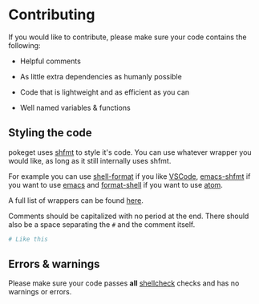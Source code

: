 # Contributing

If you would like to contribute, please make sure your code contains the following:

- Helpful comments

- As little extra dependencies as humanly possible

- Code that is lightweight and as efficient as you can

- Well named variables & functions

## Styling the code

pokeget uses [shfmt](https://github.com/mvdan/sh) to style it's code. You can use whatever wrapper you would like, as long as it still internally uses shfmt.

For example you can use [shell-format](https://marketplace.visualstudio.com/items?itemName=foxundermoon.shell-format) if you like [VSCode](https://code.visualstudio.com/), [emacs-shfmt](https://github.com/purcell/emacs-shfmt/) if you want to use [emacs](https://www.gnu.org/software/emacs/) and [format-shell](https://atom.io/packages/format-shell) if you want to use [atom](https://atom.io/).

A full list of wrappers can be found [here](https://github.com/mvdan/sh#related-projects).

Comments should be capitalized with no period at the end. There should also be a space separating the `#` and the comment itself.

```bash
# Like this
```

## Errors & warnings

Please make sure your code passes **all** [shellcheck](https://www.shellcheck.net/) checks and has no warnings or errors.
